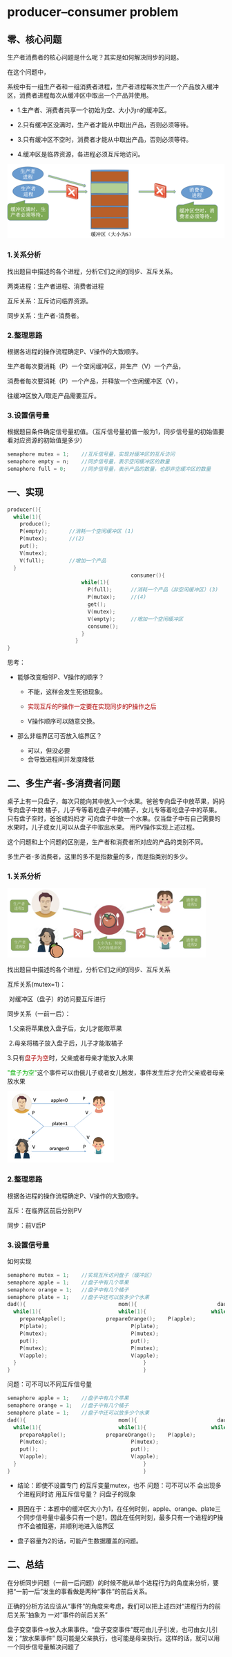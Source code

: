 # producer–consumer problem

## 零、核心问题

生产者消费者的核心问题是什么呢？其实是如何解决同步的问题。

在这个问题中，

系统中有一组生产者和一组消费者进程，生产者进程每次生产一个产品放入缓冲区，消费者进程每次从缓冲区中取出一个产品并使用。

- 1.生产者、消费者共享一个初始为空、大小为n的缓冲区。

- 2.只有缓冲区没满时，生产者才能从中取出产品，否则必须等待。

- 3.只有缓冲区不空时，消费者才能从中取出产品，否则必须等待。

- 4.缓冲区是临界资源，各进程必须互斥地访问。

<img src="./pictures/p3.png" style="zoom:50%;" />

### 1.关系分析

找出题目中描述的各个进程，分析它们之间的同步、互斥关系。

两类进程：生产者进程、消费者进程

互斥关系：互斥访问临界资源。

同步关系：生产者-消费者。

### 2.整理思路

根据各进程的操作流程确定P、V操作的大致顺序。

生产者每次要消耗（P）一个空闲缓冲区，并生产（V）一个产品，

消费者每次要消耗（P）一个产品，并释放一个空闲缓冲区（V），

往缓冲区放入/取走产品需要互斥。

### 3.设置信号量

根据题目条件确定信号量初值。（互斥信号量初值一般为1，同步信号量的初始值要看对应资源的初始值是多少）

```c
semaphore mutex = 1;	//互斥信号量，实现对缓冲区的互斥访问
semaphore empty = n;	//同步信号量，表示空闲缓冲区的数量
semaphore full = 0;		//同步信号量，表示产品的数量，也即非空缓冲区的数量
```

## 一、实现

```c
producer(){
  while(1){
    produce();
    P(empty);		//消耗一个空闲缓冲区 (1)
    P(mutex);		//(2)
    put();
    V(mutex);
    V(full);		//增加一个产品
  }
  										consumer(){
                        while(1){
                          P(full);		//消耗一个产品（非空闲缓冲区）(3)
                          P(mutex);		//(4)
                          get();
                          V(mutex);
                          V(empty);		//增加一个空闲缓冲区
                          consume();
                        }
                      }
}
```

思考：

- 能够改变相邻P、V操作的顺序？

  - 不能，这样会发生死锁现象。

  - <font color = #af0000>实现互斥的P操作一定要在实现同步的P操作之后</font>

  - V操作顺序可以随意交换。

- 那么非临界区可否放入临界区？

  - 可以，但没必要
  - 会导致进程间并发度降低

## 二、多生产者-多消费者问题

桌子上有一只盘子，每次只能向其中放入一个水果。爸爸专向盘子中放苹果，妈妈专向盘子中放 橘子，儿子专等着吃盘子中的橘子，女儿专等着吃盘子中的苹果。只有盘子空时，爸爸或妈妈才 可向盘子中放一个水果。仅当盘子中有自己需要的水果时，儿子或女儿可以从盘子中取出水果。 用PV操作实现上述过程。

这个问题和上个问题的区别是，生产者和消费者所对应的产品的类别不同。

多生产者-多消费者，这里的多不是指数量的多，而是指类别的多少。

### 1.关系分析

<img src="./pictures/p4.png" style="zoom:45%;" />

找出题目中描述的各个进程，分析它们之间的同步、互斥关系

互斥关系(mutex=1)：

​	对缓冲区（盘子）的访问要互斥进行

同步关系（一前一后）：

​	1.父亲将苹果放入盘子后，女儿才能取苹果

​	2.母亲将橘子放入盘子后，儿子才能取橘子

​	3.只有<font color =#af0000>盘子为空</font>时，父亲或者母亲才能放入水果

<font color = #00af00>"盘子为空"</font>这个事件可以由俄儿子或者女儿触发，事件发生后才允许父亲或者母亲放水果

<img src="./pictures/p5.png" style="zoom:50%;" />

### 2.整理思路

根据各进程的操作流程确定P、V操作的大致顺序。

互斥：在临界区前后分别PV

同步：前V后P

### 3.设置信号量

如何实现

```c
semaphore mutex = 1;	//实现互斥访问盘子（缓冲区）
semaphore apple = 1;	//盘子中有几个苹果
semaphore orange = 1;	//盘子中有几个橘子
semaphore plate = 1;	//盘子中还可以放多少个水果
dad(){								mom(){							daughter(){						son(){
  while(1){							while(1){					  while(1){							while(1){
    prepareApple();				prepareOrange();    P(apple);							P(orange);
    P(plate);							P(plate);						P(mutex);							P(mutex);
    P(mutex);							P(mutex);						get()									get();
    put();								put();							V(mutex)							V(mutex);
    P(mutex);							P(mutex);						V(plate);							P(plate);
    V(apple);							V(apple);						consumeApple();				consumeOrange();
  }											}										}											}
}											}										}											}
```

问题：可不可以不同互斥信号量

```c
semaphore apple = 1;	//盘子中有几个苹果
semaphore orange = 1;	//盘子中有几个橘子
semaphore plate = 1;	//盘子中还可以放多少个水果
dad(){								mom(){							daughter(){						son(){
  while(1){							while(1){					  while(1){							while(1){
    prepareApple();				prepareOrange();    P(apple);							P(orange);
    P(mutex);							P(mutex);						get()									get();
    put();								put();							V(mutex)							V(mutex);
    V(apple);							V(apple);						consumeApple();				consumeOrange();
  }											}										}											}
}											}										}											}
```

- 结论：即使不设置专门 的互斥变量mutex，也不 问题：可不可以不 会出现多个进程同时访 用互斥信号量？ 问盘子的现象

- 原因在于：本题中的缓冲区大小为1，在任何时刻，apple、orange、plate三个同步信号量中最多只有一个是1，因此在任何时刻，最多只有一个进程的P操作不会被阻塞，并顺利地进入临界区

- 盘子容量为2的话，可能产生数据覆盖的问题。

## 二、总结

在分析同步问题（一前一后问题）的时候不能从单个进程行为的角度来分析，要把“一前一后”发生的事看做是两种“事件”的前后关系。

正确的分析方法应该从“事件”的角度来考虑，我们可以把上述四对“进程行为的前后关系”抽象为 一对“事件的前后关系”

盘子变空事件->放入水果事件。“盘子变空事件”既可由儿子引发，也可由女儿引发；“放水果事件” 既可能是父亲执行，也可能是母亲执行。这样的话，就可以用一个同步信号量解决问题了
